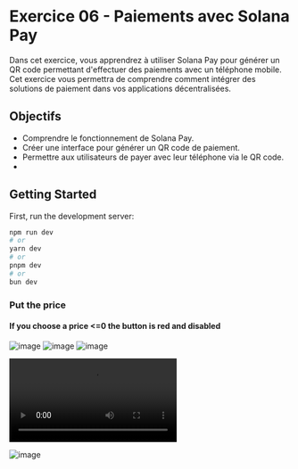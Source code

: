 # Exercice 06 - Paiements avec Solana Pay

Dans cet exercice, vous apprendrez à utiliser Solana Pay pour générer un QR code permettant d'effectuer des paiements avec un téléphone mobile. Cet exercice vous permettra de comprendre comment intégrer des solutions de paiement dans vos applications décentralisées.

## Objectifs

- Comprendre le fonctionnement de Solana Pay.
- Créer une interface pour générer un QR code de paiement.
- Permettre aux utilisateurs de payer avec leur téléphone via le QR code.
- 
## Getting Started

First, run the development server:

```bash
npm run dev
# or
yarn dev
# or
pnpm dev
# or
bun dev
```
### Put the price
#### If you choose a price <=0 the button is red and disabled
![image](https://github.com/user-attachments/assets/a470e80c-0497-4932-97ed-5594967ee28c)
![image](https://github.com/user-attachments/assets/a900ba6c-9e21-4b79-9444-fe758dea3b68)
![image](https://github.com/user-attachments/assets/d50febaa-9aac-47b7-a78a-9b1ff5b49e5a)

![Video](https://github.com/Juiiceee/Fellowship_Solana/blob/main/ex06/Video.mp4)

![image](https://github.com/user-attachments/assets/59f34f3f-6ce6-43a1-b5c3-f68037747208)

